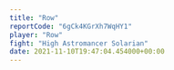 ```yaml
---
title: "Row"
reportCode: "6gCk4KGrXh7WqHY1"
player: "Row"
fight: "High Astromancer Solarian"
date: 2021-11-10T19:47:04.454000+00:00
---
```

